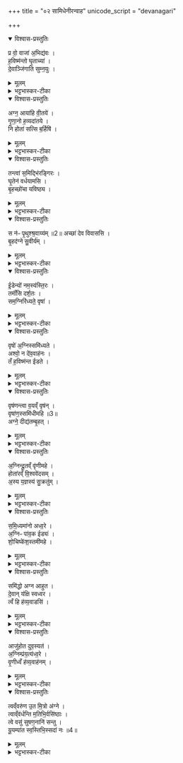 +++
title = "०२ सामिधेनीरन्वाह"
unicode_script = "devanagari"

+++
<div class="js_include" url="/vedAH_yajuH/taittirIyam/sArasvata-vibhAgaH/brAhmaNam/sarva-prastutiH/3/5_iShTi-hautrAdi/02_sAmidhenIranvAha"  newLevelForH1="1" includeTitle="true">

<details open><summary>विश्वास-प्रस्तुतिः</summary>

प्र वो॒ वाजा॑ अ॒भिद्य॑वः ।  
ह॒विष्म॑न्तो घृ॒ताच्या॑ ।  
दे॒वाञ्जि॑गाति सुम्न॒युः ।  
</details>

<details><summary>मूलम्</summary>

प्र वो॒ वाजा॑ अ॒भिद्य॑वः ।  
ह॒विष्म॑न्तो घृ॒ताच्या॑ ।  
दे॒वाञ्जि॑गाति सुम्न॒युः ।  
</details>

<details><summary>भट्टभास्कर-टीका</summary>

2'अन्तर्वेद्यन्यः पादो भवति बहिर्वेद्यन्यः' इत्यनेन क्रमेण तिष्ठन् सामिधेनीरन्वाह - प्रवो वाजा इत्याद्याः सर्वा गायत्र्यः ॥ हे ऋत्विग्यजमानाः! वः युष्माकं सामर्थ्येन वाजाः वाजनशीला मासा भवन्ति, अभिद्यवः अभिगतदीप्तयश्च, वृद्धिविशेषेण विलक्षणदीप्तयोऽर्धमासा भवन्ति । हविष्मन्तः हविर्भुजोऽग्न्यादयः देवा भवन्ति घृताच्या गवा सह । सा च घृताची भवति । अञ्चतेः क्विनि नकाराकारयोर्लुप्तयोः 'चौ' इति पूर्वपदस्य दीर्घवं, अन्तोदात्तत्वं च । यज्ञश्चायं देवान् जिगाति प्रकर्षेण गच्छति तेषां भोगहेतुर्भवति । गाङ् गतौ, व्यत्ययेन परस्मैपदम्, शपः लु:, अभ्यासस्य चेत्वम् । यद्वा - गा स्तुतौ, छन्दसि गतिकर्मा द्रष्टव्यः । सुम्नयुः सुखमात्मन इच्छन् । यजमानश्चायं देवान् प्रजिगातीत्येव । एवं 'इदमसीदमसि’ इति यज्ञफलभूतवाजादिसाधनतया तद्भावेन स्तुत्यस्य प्रियं धाम फलभोगस्थानमवरुन्धे ॥
</details>

<details open><summary>विश्वास-प्रस्तुतिः</summary>

अग्न॒ आया॑हि वी॒तये॑ ।  
गृ॒णा॒नो ह॒व्यदा॑तये ।  
नि होता॑ सत्सि ब॒र्हिषि॑ ।  
</details>

<details><summary>मूलम्</summary>

अग्न॒ आया॑हि वी॒तये॑ ।  
गृ॒णा॒नो ह॒व्यदा॑तये ।  
नि होता॑ सत्सि ब॒र्हिषि॑ ।  
</details>

<details><summary>भट्टभास्कर-टीका</summary>

2अग्न आयाहीति ॥ हे अग्ने! आयाहि आगच्छ वीतये तव पानाय, हव्यदातये हविषां च देवोभ्यो दानाय, गृणानः अहो प्रशस्तं कर्मेति शब्दयन् । कर्मणि वा छान्दसो यगभावः । स्तूयमानः । अथ आगत्य देवानां होता आह्वाता भूत्वा बर्हिषि यज्ञार्थं निषत्सि निषीद । छान्दसश्शपोलुक् । हव्यदातिशब्दोऽयं दासीभारादिर्द्रष्टव्यः ॥
</details>

<details open><summary>विश्वास-प्रस्तुतिः</summary>

तन्त्वा॑ स॒मिद्भि॑रङ्गिरः ।  
घृ॒तेन॑ वर्धयामसि ।  
बृ॒हच्छो॑चा यविष्ठ्य ।  
</details>

<details><summary>मूलम्</summary>

तन्त्वा॑ स॒मिद्भि॑रङ्गिरः ।  
घृ॒तेन॑ वर्धयामसि ।  
बृ॒हच्छो॑चा यविष्ठ्य ।  
</details>

<details><summary>भट्टभास्कर-टीका</summary>

3तं त्वेति ॥ व्याख्याता 'उद्धन्यमानमस्याः' इत्यत्र ॥

- 26 अथ तृतीया - तं त्वेति ॥ हे अङ्गिरः! अङ्गनादिगुणयुक्त । हे बृहच्छोचाः! बृहद्दीप्ते! । छान्दसं दीर्घत्वम् । यद्वा - भवेत्यध्याह्रियते । हे यविष्ठ्य! युवतम! हविषां वा मिश्रयितृतम! । स्वार्थिक इष्ठन्नन्ताद्यत् । यविष्ठेषु वा भव! । दिगादिर्द्रष्टव्यः । तं तादृशं त्वां समिद्भिर्धृतेन च वर्धयामसि वर्धयामः । 'इदन्तो मसि' ॥
</details>

<details open><summary>विश्वास-प्रस्तुतिः</summary>

स न॑ᳶ पृ॒थुश्श्र॒वाय्य॑म् ॥2॥
अच्छा॑ देव विवाससि ।  
बृ॒हद॑ग्ने सु॒वीर्य॑म् ।  
</details>

<details><summary>मूलम्</summary>

स न॑ᳶ पृ॒थुश्श्र॒वाय्य॑म् ॥2॥
अच्छा॑ देव विवाससि ।  
बृ॒हद॑ग्ने सु॒वीर्य॑म् ।  
</details>

<details><summary>भट्टभास्कर-टीका</summary>

4स न इति ॥ हे देव! अग्ने! स त्वं नः अस्माकं पृथु विस्तीर्णं विस्तीर्णो वा त्वं श्रवाय्यं श्रयणीयम् । औणादिक आय्यप्रत्ययः । बृहत् महत् सुवीर्यं शोभनवीर्यहेतुं अच्छ अस्माकमाभिमुख्येन विवाससि विभातं कुरु प्रकाशयेति यावत् । 'निपातस्य च' इति अच्छेत्यस्य दीर्घत्वम् । वसेर्णिचि 'छन्दस्युभयथा' इति शप आर्धधातुकत्वात् णिलोपः ॥
</details>

<details open><summary>विश्वास-प्रस्तुतिः</summary>

ई॒डेन्यो॑ नम॒स्य॑स्ति॒रः ।  
तमाँ॑सि दर्श॒तः ।  
सम॒ग्निरि॑ध्यते॒ वृषा॑ ।  
</details>

<details><summary>मूलम्</summary>

ई॒डेन्यो॑ नम॒स्य॑स्ति॒रः ।  
तमाँ॑सि दर्श॒तः ।  
सम॒ग्निरि॑ध्यते॒ वृषा॑ ।  
</details>

<details><summary>भट्टभास्कर-टीका</summary>

5ईडेन्य इति ॥ अयमग्निः ईडन्यः स्तुत्यः नमस्यः 'नमो वरिवः' इति क्यच् । तिङन्तादचो यत् । तमांसि तिरः तिरस्कुर्वन् दर्शतः दर्शयिता सर्वस्य दर्शनीयशरीरो वा ईदृशः यः समिध्यते सम्यग्दीप्यते । वृषा वर्षिता कामानां प्रधानभूतो वा ॥
</details>

<details open><summary>विश्वास-प्रस्तुतिः</summary>

वृषो॑ अ॒ग्निस्समि॑ध्यते ।  
अश्वो॒ न दे॑व॒वाह॑नः ।  
तँ ह॒विष्म॑न्त ईडते ।  
</details>

<details><summary>मूलम्</summary>

वृषो॑ अ॒ग्निस्समि॑ध्यते ।  
अश्वो॒ न दे॑व॒वाह॑नः ।  
तँ ह॒विष्म॑न्त ईडते ।  
</details>

<details><summary>भट्टभास्कर-टीका</summary>

6वृषो अग्निरिति ॥ वृषः प्रधानभूतोऽयमग्निः समिध्यते देववाहनः देवार्थस्य हविषो वोढा, अश्वोन अश्व इव देववाहः देवानां वोढा अश्वेन तुल्यः तं खलु सर्वे हविष्मन्तः यजमानाः ईडते स्तुवन्ति याचन्ते वा । तस्मात् अस्माभिरपि अयं समिध्यत इति ॥
</details>

<details open><summary>विश्वास-प्रस्तुतिः</summary>

वृष॑णन्त्वा व॒यव्ँ वृष॑न् ।  
वृषा॑ण॒स्समि॑धीमहि ॥3॥  
अग्ने॒ दीद्य॑तम्बृ॒हत् ।  
</details>

<details><summary>मूलम्</summary>

वृष॑णन्त्वा व॒यव्ँ वृष॑न् ।  
वृषा॑ण॒स्समि॑धीमहि ॥3॥  
अग्ने॒ दीद्य॑तम्बृ॒हत् ।  
</details>

<details><summary>भट्टभास्कर-टीका</summary>

7वृषणं त्वेति ॥ हे वृषन्! सेक्तः! त्वां वृषणं सेक्तारं वयं वृषाणः त्वत्प्रसादेन सेक्तारः समिधीमहि सम्यग्दीपयामः हे अग्ने! दीद्यतं स्वभावत एव बृहत् भृशं दीप्यमानम् । दीदीतिः दीप्तिकर्मा छान्दसः ॥
</details>

<details open><summary>विश्वास-प्रस्तुतिः</summary>

अ॒ग्निन्दू॒तव्ँ वृ॑णीमहे ।  
होता॑रव्ँ वि॒श्ववे॑दसम् ।  
अ॒स्य य॒ज्ञस्य॑ सु॒क्रतु॑म् ।  
</details>

<details><summary>मूलम्</summary>

अ॒ग्निन्दू॒तव्ँ वृ॑णीमहे ।  
होता॑रव्ँ वि॒श्ववे॑दसम् ।  
अ॒स्य य॒ज्ञस्य॑ सु॒क्रतु॑म् ।  
</details>

<details><summary>भट्टभास्कर-टीका</summary>

8अग्निं दूतमित्यादि ॥ अग्निं दूतं हितकारिणं सर्वेषां होतारं आह्वातारं विश्ववेदसं विश्वस्य वेदितारं अस्य यज्ञस्य सम्बन्धिनं सुक्रतुं शोभनकर्माणं शोभनप्रज्ञानं वा । 'क्रत्वादयश्च' इत्युत्तरपदाद्युदात्तत्वम् ॥
</details>

<details open><summary>विश्वास-प्रस्तुतिः</summary>

स॒मि॒ध्यमा॑नो अध्व॒रे ।  
अ॒ग्निᳶ पा॑व॒क ईड्यः॑ ।  
शो॒चिष्के॑श॒स्तमी॑महे ।  
</details>

<details><summary>मूलम्</summary>

स॒मि॒ध्यमा॑नो अध्व॒रे ।  
अ॒ग्निᳶ पा॑व॒क ईड्यः॑ ।  
शो॒चिष्के॑श॒स्तमी॑महे ।  
</details>

<details><summary>भट्टभास्कर-टीका</summary>

9समिध्यमान इति ॥ योऽग्निः अध्वरे अस्मिन्कर्मणि समिध्यमानः पावकः शुद्धिहेतुः ईड्यः स्तुत्यः शोचींषि दीप्तयः केशस्थानीया यस्यासौ शोचिष्केशः तं अग्निं ईमहे प्राप्नुमः॥
</details>

<details open><summary>विश्वास-प्रस्तुतिः</summary>

समि॑द्धो अग्न आहुत ।  
दे॒वान् य॑क्षि स्वध्वर ।  
त्वँ हि ह॑व्य॒वाडसि॑ ।  
</details>

<details><summary>मूलम्</summary>

समि॑द्धो अग्न आहुत ।  
दे॒वान् य॑क्षि स्वध्वर ।  
त्वँ हि ह॑व्य॒वाडसि॑ ।  
</details>

<details><summary>भट्टभास्कर-टीका</summary>

10समिद्ध इति ॥ हे अग्ने! आहुत आहुत्या आराधित! स त्वं देवान्यक्षि । यजेः लेटि शपो लुक् । हे स्वध्वर! सुष्ठु निर्वर्तितयाग! कस्मात्त्वमेवमुच्यस इति चेत् त्वं हि हव्यवाट् हव्यानां वोढा देवेष्टप्रापयिताऽसि । 'हि च' इति निघाताभावः ॥
</details>

<details open><summary>विश्वास-प्रस्तुतिः</summary>

आजु॑होत दुव॒स्यत॑ ।  
अ॒ग्निम्प्र॑य॒त्य॑ध्व॒रे ।  
वृ॒णीध्वँ ह॑व्य॒वाह॑नम् ।  
</details>

<details><summary>मूलम्</summary>

आजु॑होत दुव॒स्यत॑ ।  
अ॒ग्निम्प्र॑य॒त्य॑ध्व॒रे ।  
वृ॒णीध्वँ ह॑व्य॒वाह॑नम् ।  
</details>

<details><summary>भट्टभास्कर-टीका</summary>

11वसिष्ठराजन्यव्यतिरिक्तानां परिधानीया - आजुहोतेति ॥ इममग्निं आजुहोत आहुतिभिः प्रीणयत । दुवस्यत परिचरत । प्रयति अविच्छेदेन प्रवर्तमाने अध्वरे । 'शतुरनुमः' इति नद्या उदात्तत्वम् । 'उदात्तस्वरितयोर्यणः' इति ततः परोकारः स्वर्यते । अध्वरस्य अविच्छेदप्रवृत्त्यर्थं हव्यवाहनं हविषां वोढारं एनं एवं वृणीध्वं हे ऋत्विग्यजमानाः! । वरणक्रमश्चानन्तरानुवाके वक्ष्यते । 'हव्येऽनन्तःपादम्' इति ञ्युट् ॥
</details>

<details open><summary>विश्वास-प्रस्तुतिः</summary>

त्वव्ँवरु॑ण उ॒त मि॒त्रो अ॑ग्ने ।  
त्वाव्ँव॑र्धन्ति म॒तिभि॒र्वसि॑ष्ठाः ।  
त्वे वसु॑ सुषण॒नानि॑ सन्तु ।  
यू॒यम्पा॑त स्व॒स्तिभि॒स्सदा॑ नः ॥4॥  
</details>

<details><summary>मूलम्</summary>

त्वव्ँवरु॑ण उ॒त मि॒त्रो अ॑ग्ने ।  
त्वाव्ँव॑र्धन्ति म॒तिभि॒र्वसि॑ष्ठाः ।  
त्वे वसु॑ सुषण॒नानि॑ सन्तु ।  
यू॒यम्पा॑त स्व॒स्तिभि॒स्सदा॑ नः ॥4॥  
</details>

<details><summary>भट्टभास्कर-टीका</summary>

12अथ वसिष्ठराजन्यानां परिधानीया - त्वं वरुण इति त्रिष्टुप् ॥ हे अग्ने! त्वमेव वरुणः मित्रोऽपि त्वमेव तत्कारित्वात्त्वां, वर्धन्ति वर्धयन्ति । 'छन्दस्युभयथा' इति शप आर्धधातुकत्वात् णिलेपः । 'अणावकर्मकात्' इति परस्मैपदम् । मतिभिः प्रज्ञाभिः वसिष्ठाः प्रशस्यतमाः त्वामेव स्तुत्या वर्धयन्ति । स्तुत्या हि स्तोतव्यो वर्धते, मतिमतां हि स्तुतिः समीचीना प्रवर्तते, अतः ते त्वां वर्धयन्ति । तस्मात् त्वामेव स्तुवतां अस्माकं त्वे त्वया हेतुना 'सुपां सुलुक्' इति शे आदेशः । वसु वसूनि धनानि । तेनैव जप्तो लुक् । सुषणनानि शोभनदानानि । सुषामादित्वात् षत्वम् । अस्माकं सन्तु । यद्वा - त्वे त्वयि । सप्तम्याश्शे आदेशः । सुष्ठु सननानि यानि हविर्लक्षणानि वसूनि अस्माकं धनानि त्वयि सन्तु । यूपं पातेति व्याख्यातम् । पूजार्थमेकस्मिन्बहुवचनम् ॥

इति तैत्तिरीये ब्राह्मणे इष्टिहौत्रे द्वितीयोऽनुवाकः ॥  

</details>
</div>